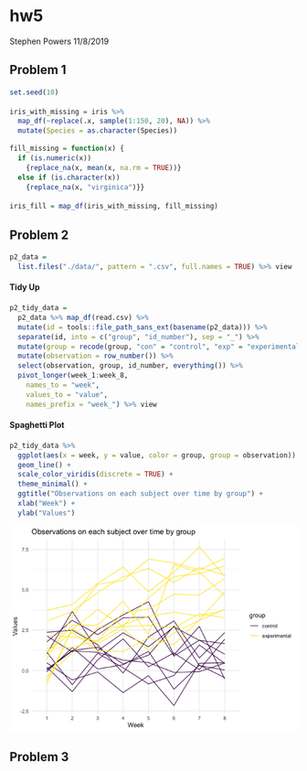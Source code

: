 hw5
================
Stephen Powers
11/8/2019

## Problem 1

``` r
set.seed(10)

iris_with_missing = iris %>% 
  map_df(~replace(.x, sample(1:150, 20), NA)) %>%
  mutate(Species = as.character(Species))
```

``` r
fill_missing = function(x) {
  if (is.numeric(x)) 
    {replace_na(x, mean(x, na.rm = TRUE))} 
  else if (is.character(x)) 
    {replace_na(x, "virginica")}}

iris_fill = map_df(iris_with_missing, fill_missing)
```

## Problem 2

``` r
p2_data = 
  list.files("./data/", pattern = ".csv", full.names = TRUE) %>% view
```

#### Tidy Up

``` r
p2_tidy_data = 
  p2_data %>% map_df(read.csv) %>% 
  mutate(id = tools::file_path_sans_ext(basename(p2_data))) %>% 
  separate(id, into = c("group", "id_number"), sep = "_") %>% 
  mutate(group = recode(group, "con" = "control", "exp" = "experimental")) %>% 
  mutate(observation = row_number()) %>%
  select(observation, group, id_number, everything()) %>% 
  pivot_longer(week_1:week_8,
    names_to = "week",
    values_to = "value",
    names_prefix = "week_") %>% view
```

#### Spaghetti Plot

``` r
p2_tidy_data %>% 
  ggplot(aes(x = week, y = value, color = group, group = observation)) +
  geom_line() +
  scale_color_viridis(discrete = TRUE) +
  theme_minimal() +
  ggtitle("Observations on each subject over time by group") +
  xlab("Week") +
  ylab("Values") 
```

![](hw5_files/figure-gfm/unnamed-chunk-5-1.png)<!-- -->

## Problem 3
